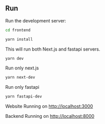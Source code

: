 ## Run

Run the development server:

```bash
cd frontend
```

```bash
yarn install
```

This will run both Next.js and fastapi servers.

```bash
yarn dev
```

Run only next.js

```bash
yarn next-dev
```

Run only fastapi

```bash
yarn fastapi-dev
```

Website Running on [http://localhost:3000](http://localhost:3000)

Backend Running on [http://localhost:8000](http://localhost:8000)
